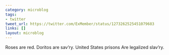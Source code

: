 ```yaml
---
category: microblog
tags:
- twitter
tweet_url: https://twitter.com/ExMember/status/1273262525451079683
links: []
layout: microblog
---
```

Roses are red.
Doritos are sav’ry.
United States prisons
Are legalized slav’ry.
